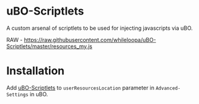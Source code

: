 # uBO-Scriptlets
A custom arsenal of scriptlets to be used for injecting javascripts via uBO.

RAW - https://raw.githubusercontent.com/whileloopa/uBO-Scriptlets/master/resources_my.js

# Installation 

Add [uBO-Scriptlets](https://raw.githubusercontent.com/whileloopa/uBO-Scriptlets/master/resources_my.js) to `userResourcesLocation` parameter in `Advanced-Settings` in uBO.
